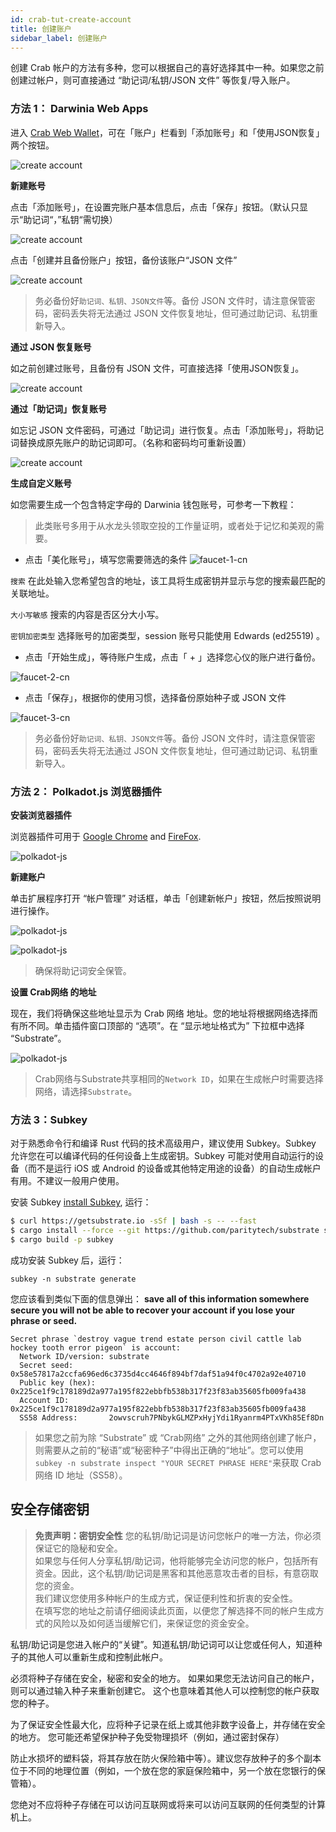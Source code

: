 ```yaml
---
id: crab-tut-create-account
title: 创建账户
sidebar_label: 创建账户
---
```


创建 Crab 帐户的方法有多种，您可以根据自己的喜好选择其中一种。如果您之前创建过帐户，则可直接通过 “助记词/私钥/JSON 文件” 等恢复/导入账户。  

### 方法 1： Darwinia Web Apps

进入 [Crab Web Wallet](https://apps.darwinia.network)，可在「账户」栏看到「添加账号」和「使用JSON恢复」两个按钮。

![create account](assets/crab-tut-create-account-1-cn.png)

**新建账号**

点击「添加账号」，在设置完账户基本信息后，点击「保存」按钮。（默认只显示“助记词“，”私钥“需切换）

![create account](assets/crab-tut-create-account-2-cn.png)

点击「创建并且备份账户」按钮，备份该账户“JSON 文件”

![create account](assets/crab-tut-create-account-3-cn.png)

> 务必备份好`助记词、私钥、JSON文件`等。备份 JSON 文件时，请注意保管密码，密码丢失将无法通过 JSON 文件恢复地址，但可通过助记词、私钥重新导入。

**通过 JSON 恢复账号**

如之前创建过账号，且备份有 JSON 文件，可直接选择「使用JSON恢复」。

![create account](assets/crab-tut-create-account-4-cn.png)

**通过「助记词」恢复账号**

如忘记 JSON 文件密码，可通过「助记词」进行恢复。点击「添加账号」，将助记词替换成原先账户的助记词即可。（名称和密码均可重新设置）

![create account](assets/crab-tut-create-account-5-cn.png)

**生成自定义账号**

如您需要生成一个包含特定字母的 Darwinia 钱包账号，可参考一下教程：
   > 此类账号多用于从水龙头领取空投的工作量证明，或者处于记忆和美观的需要。
- 点击「美化账号」，填写您需要筛选的条件
![faucet-1-cn](assets/faucet-1-cn.png)

`搜索` 在此处输入您希望包含的地址，该工具将生成密钥并显示与您的搜索最匹配的关联地址。

`大小写敏感` 搜索的内容是否区分大小写。

`密钥加密类型` 选择账号的加密类型，session 账号只能使用 Edwards (ed25519) 。

- 点击「开始生成」，等待账户生成，点击「 + 」选择您心仪的账户进行备份。

![faucet-2-cn](assets/faucet-2-cn.png)

- 点击「保存」，根据你的使用习惯，选择备份原始种子或 JSON 文件

![faucet-3-cn](assets/faucet-3-cn.png)

   > 务必备份好`助记词、私钥、JSON文件`等。备份 JSON 文件时，请注意保管密码，密码丢失将无法通过 JSON 文件恢复地址，但可通过助记词、私钥重新导入。


### 方法 2： Polkadot.js 浏览器插件

**安装浏览器插件**

浏览器插件可用于 [Google Chrome](https://chrome.google.com/webstore/detail/polkadot%7Bjs%7D-extension/mopnmbcafieddcagagdcbnhejhlodfdd?hl=en) and [FireFox](https://addons.mozilla.org/en-US/firefox/addon/polkadot-js-extension).

![polkadot-js](assets/polkadot-js-1-cn.png)

**新建账户**

单击扩展程序打开 “帐户管理” 对话框，单击「创建新帐户」按钮，然后按照说明进行操作。

![polkadot-js](assets/polkadot-js-2-cn.png)

![polkadot-js](assets/polkadot-js-3-cn.png)

> 确保将助记词安全保管。

**设置 Crab网络 的地址**

现在，我们将确保这些地址显示为 Crab 网络 地址。您的地址将根据网络选择而有所不同。单击插件窗口顶部的 “选项”。在 “显示地址格式为” 下拉框中选择 “Substrate”。

![polkadot-js](assets/polkadot-js-4-cn.png)

> Crab网络与Substrate共享相同的`Network ID`，如果在生成帐户时需要选择网络，请选择`Substrate`。

### 方法 3：Subkey

对于熟悉命令行和编译 Rust 代码的技术高级用户，建议使用 Subkey。Subkey 允许您在可以编译代码的任何设备上生成密钥。Subkey 可能对使用自动运行的设备（而不是运行 iOS 或 Android 的设备或其他特定用途的设备）的自动生成帐户有用。不建议一般用户使用。

安装 Subkey [install Subkey](https://substrate.dev/docs/en/ecosystem/subkey#more-subkey-to-explore), 运行：

```bash
$ curl https://getsubstrate.io -sSf | bash -s -- --fast
$ cargo install --force --git https://github.com/paritytech/substrate subkey
$ cargo build -p subkey
```

成功安装 Subkey 后，运行：

```shell
subkey -n substrate generate
```

您应该看到类似下面的信息弹出： **save all of this information somewhere secure you will not be able to recover your account if you lose your phrase or seed.**

```text
Secret phrase `destroy vague trend estate person civil cattle lab hockey tooth error pigeon` is account:
  Network ID/version: substrate
  Secret seed:        0x58e57817a2ccfa696ed6c3735d4cc4646f894bf7daf51a94f0c4702a92e40710
  Public key (hex):   0x225ce1f9c178189d2a977a195f822ebbfb538b317f23f83ab35605fb009fa438
  Account ID:         0x225ce1f9c178189d2a977a195f822ebbfb538b317f23f83ab35605fb009fa438
  SS58 Address:       2owvscruh7PNbykGLMZPxHyjYdi1Ryanrm4PTxVKh85Ef8Dn
```

> 如果您之前为除 “Substrate” 或 “Crab网络” 之外的其他网络创建了帐户，则需要从之前的“秘语”或“秘密种子”中得出正确的“地址”。您可以使用`subkey -n substrate inspect "YOUR SECRET PHRASE HERE"`来获取 Crab 网络 ID 地址（SS58）。

## 安全存储密钥

> **免责声明：密钥安全性**
您的私钥/助记词是访问您帐户的唯一方法，你必须保证它的隐秘和安全。  
如果您与任何人分享私钥/助记词，他将能够完全访问您的帐户，包括所有资金。因此，这个私钥/助记词是黑客和其他恶意攻击者的目标，有意窃取您的资金。  
我们建议您使用多种帐户的生成方式，保证便利性和折衷的安全性。  
在填写您的地址之前请仔细阅读此页面，以便您了解选择不同的帐户生成方式的风险以及如何适当缓解它们，来保证您的资金安全。

私钥/助记词是您进入帐户的“关键”。知道私钥/助记词可以让您或任何人，知道种子的其他人可以重新生成和控制此帐户。

必须将种子存储在安全，秘密和安全的地方。 如果如果您无法访问自己的帐户，则可以通过输入种子来重新创建它。 这个也意味着其他人可以控制您的帐户获取您的种子。

为了保证安全性最大化，应将种子记录在纸上或其他非数字设备上，并存储在安全的地方。 您可能还希望保护种子免受物理损坏（例如，通过密封保存）

防止水损坏的塑料袋，将其存放在防火保险箱中等）。建议您存放种子的多个副本位于不同的地理位置（例如，一个放在您的家庭保险箱中，另一个放在您银行的保管箱）。

您绝对不应将种子存储在可以访问互联网或将来可以访问互联网的任何类型的计算机上。

